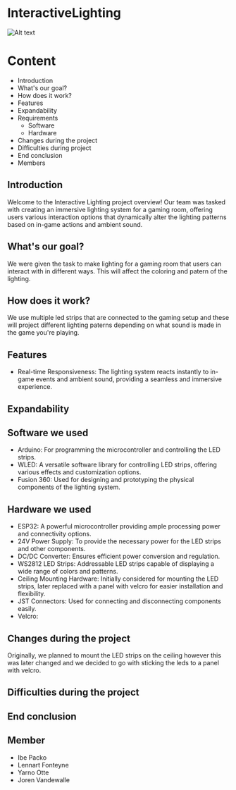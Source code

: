 # InteractiveLighting
![Alt text](/Yarno/Images/games-room-illuminated-with-leds-generative-ai_545448-18370.avif) 
# Content #

* Introduction
* What's our goal?
* How does it work?
* Features
* Expandability
* Requirements
     - Software
     - Hardware
* Changes during the project
* Difficulties during project
* End conclusion
* Members

## Introduction ##

Welcome to the Interactive Lighting project overview! Our team was tasked with creating an immersive lighting system for a gaming room, offering users various interaction options that dynamically alter the lighting patterns based on in-game actions and ambient sound.

## What's our goal? ##

We were given the task to make lighting for a gaming room that users can interact with in different ways. This will affect the coloring and patern of the lighting.

## How does it work? ##

We use multiple led strips that are connected to the gaming setup and these will project different lighting paterns depending on what sound is made in the game you're playing. 

## Features ##
* Real-time Responsiveness: The lighting system reacts instantly to in-game events and ambient sound, providing a seamless and immersive experience.

## Expandability ##



## Software we used ##

* Arduino: For programming the microcontroller and controlling the LED strips.
* WLED: A versatile software library for controlling LED strips, offering various effects and customization options.
* Fusion 360: Used for designing and prototyping the physical components of the lighting system.

## Hardware we used ##

* ESP32: A powerful microcontroller providing ample processing power and connectivity options.
* 24V Power Supply: To provide the necessary power for the LED strips and other components.
* DC/DC Converter: Ensures efficient power conversion and regulation.
* WS2812 LED Strips: Addressable LED strips capable of displaying a wide range of colors and patterns.
* Ceiling Mounting Hardware: Initially considered for mounting the LED strips, later replaced with a panel with velcro for easier installation and flexibility.
* JST Connectors: Used for connecting and disconnecting components easily.
* Velcro:

## Changes during the project ##

Originally, we planned to mount the LED strips on the ceiling however this was later changed and we decided to go with sticking the leds to a panel with velcro.

## Difficulties during the project ##



## End conclusion ##



## Member ##
* Ibe Packo
* Lennart Fonteyne 
* Yarno Otte
* Joren Vandewalle